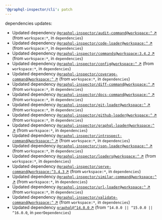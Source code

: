 ```yaml
---
'@graphql-inspector/cli': patch
---
```

dependencies updates:
  - Updated dependency [`@graphql-inspector/audit-command@workspace:^`
    ↗︎](https://www.npmjs.com/package/@graphql-inspector/audit-command/v/workspace:^) (from
    `workspace:*`, in `dependencies`)
  - Updated dependency [`@graphql-inspector/code-loader@workspace:^`
    ↗︎](https://www.npmjs.com/package/@graphql-inspector/code-loader/v/workspace:^) (from
    `workspace:*`, in `dependencies`)
  - Updated dependency [`@graphql-inspector/commands@workspace:3.4.2`
    ↗︎](https://www.npmjs.com/package/@graphql-inspector/commands/v/3.4.2) (from `workspace:*`, in
    `dependencies`)
  - Updated dependency [`@graphql-inspector/config@workspace:^`
    ↗︎](https://www.npmjs.com/package/@graphql-inspector/config/v/workspace:^) (from `workspace:*`,
    in `dependencies`)
  - Updated dependency [`@graphql-inspector/coverage-command@workspace:^`
    ↗︎](https://www.npmjs.com/package/@graphql-inspector/coverage-command/v/workspace:^) (from
    `workspace:*`, in `dependencies`)
  - Updated dependency [`@graphql-inspector/diff-command@workspace:^`
    ↗︎](https://www.npmjs.com/package/@graphql-inspector/diff-command/v/workspace:^) (from
    `workspace:*`, in `dependencies`)
  - Updated dependency [`@graphql-inspector/docs-command@workspace:^`
    ↗︎](https://www.npmjs.com/package/@graphql-inspector/docs-command/v/workspace:^) (from
    `workspace:*`, in `dependencies`)
  - Updated dependency [`@graphql-inspector/git-loader@workspace:^`
    ↗︎](https://www.npmjs.com/package/@graphql-inspector/git-loader/v/workspace:^) (from
    `workspace:*`, in `dependencies`)
  - Updated dependency [`@graphql-inspector/github-loader@workspace:^`
    ↗︎](https://www.npmjs.com/package/@graphql-inspector/github-loader/v/workspace:^) (from
    `workspace:*`, in `dependencies`)
  - Updated dependency [`@graphql-inspector/graphql-loader@workspace:^`
    ↗︎](https://www.npmjs.com/package/@graphql-inspector/graphql-loader/v/workspace:^) (from
    `workspace:*`, in `dependencies`)
  - Updated dependency [`@graphql-inspector/introspect-command@workspace:^`
    ↗︎](https://www.npmjs.com/package/@graphql-inspector/introspect-command/v/workspace:^) (from
    `workspace:*`, in `dependencies`)
  - Updated dependency [`@graphql-inspector/json-loader@workspace:^`
    ↗︎](https://www.npmjs.com/package/@graphql-inspector/json-loader/v/workspace:^) (from
    `workspace:*`, in `dependencies`)
  - Updated dependency [`@graphql-inspector/loaders@workspace:^`
    ↗︎](https://www.npmjs.com/package/@graphql-inspector/loaders/v/workspace:^) (from `workspace:*`,
    in `dependencies`)
  - Updated dependency [`@graphql-inspector/serve-command@workspace:^3.4.3`
    ↗︎](https://www.npmjs.com/package/@graphql-inspector/serve-command/v/3.4.3) (from `workspace:*`,
    in `dependencies`)
  - Updated dependency [`@graphql-inspector/similar-command@workspace:^`
    ↗︎](https://www.npmjs.com/package/@graphql-inspector/similar-command/v/workspace:^) (from
    `workspace:*`, in `dependencies`)
  - Updated dependency [`@graphql-inspector/url-loader@workspace:^`
    ↗︎](https://www.npmjs.com/package/@graphql-inspector/url-loader/v/workspace:^) (from
    `workspace:*`, in `dependencies`)
  - Updated dependency [`@graphql-inspector/validate-command@workspace:^`
    ↗︎](https://www.npmjs.com/package/@graphql-inspector/validate-command/v/workspace:^) (from
    `workspace:*`, in `dependencies`)
  - Updated dependency [`graphql@^14.0.0` ↗︎](https://www.npmjs.com/package/graphql/v/14.0.0) (from
    `^14.0.0 || ^15.0.0 || ^16.0.0`, in `peerDependencies`)
